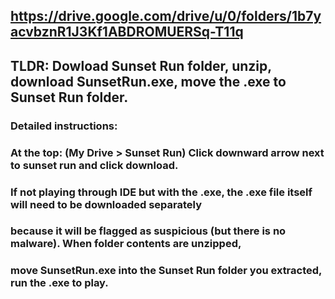 ## https://drive.google.com/drive/u/0/folders/1b7yacvbznR1J3Kf1ABDROMUERSq-T11q

## TLDR: Dowload Sunset Run folder, unzip, download SunsetRun.exe, move the .exe to Sunset Run folder.

### Detailed instructions:
### At the top: (My Drive > Sunset Run) Click downward arrow next to sunset run and click download.
### If not playing through IDE but with the .exe, the .exe file itself will need to be downloaded separately
### because it will be flagged as suspicious (but there is no malware). When folder contents are unzipped, 
### move SunsetRun.exe into the Sunset Run folder you extracted, run the .exe to play. 
